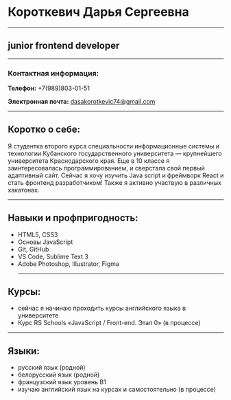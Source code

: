 # Короткевич Дарья Сергеевна
___
## junior frontend developer
___
### Контактная информация:  

**Телефон:** +7(989)803-01-51

**Электронная почта:** dasakorotkevic74@gmail.com
___
## Коротко о себе:
Я студентка второго курса специальности информационные системы и технологии Кубанского государственного университета — крупнейшего университета Краснодарского края.  Еще в 10 классе я заинтересовалась программированием, и сверстала свой первый адаптивный сайт. Сейчас я хочу изучить Java script и фреймворк React и стать фронтенд разработчиком! Также я активно участвую в различных хакатонах. 
___
## Навыки и профпригодность:
   * HTML5, CSS3
  * Основы JavaScript
  * Git, GitHub
  * VS Code, Sublime Text 3
  * Adobe Photoshop, Illustrator, Figma
	___
## Курсы: 
   * сейчас я начинаю проходить курсы английского языка в университете
   * Курс RS Schools «JavaScript / Front-end. Этап 0» (в процессе)
___
## Языки: 
   * русский язык (родной)
   * белорусский язык (родной)
   * французский язык уровень B1
   * изучаю английский язык на курсах и самостоятельно (в процессе)